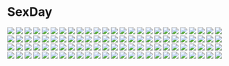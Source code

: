 # SexDay
![](https://konachan.com/jpeg/597aec5f74aff0214287ca033eacf833/Konachan.com%20-%20153886%20blush%20bra%20brown_hair%20long_hair%20navel%20open_shirt%20skirt%20tagme%20underwear.jpg)
![](https://konachan.com/image/2070a51bd4c8748a409dfb700ef985a3/Konachan.com%20-%20141351%20blue%20blue_eyes%20blue_hair%20food%20hoodie%20long_hair%20master-kouhei.jpg)
![](https://konachan.com/image/868e36fb5ab1ad7c5e697ebbd661d84f/Konachan.com%20-%2065942%20bed%20close%20hatsune_miku%20kaito%20male%20vocaloid.jpg)
![](https://konachan.com/image/26697d862a411045add630f50cc10272/Konachan.com%20-%2063029%20merufa%20queen%27s_blade.jpg)
![](https://konachan.com/image/2e9a00c21d60c51920420aef3d09abd4/Konachan.com%20-%20100848%20blush%20eyepatch%20gothic%20green_eyes%20guitar%20instrument%20tagme.jpg)
![](https://konachan.com/jpeg/80e6eae52577e9a4dc865ecb842d44d7/Konachan.com%20-%2045184%20amber_quartz%20chibi%20himeji_sarina%20school_uniform.jpg)
![](https://konachan.com/jpeg/bebc9e507f5ad209c70cbcabb0598c53/Konachan.com%20-%20252763%20anthropomorphism%20azur_lane%20breasts%20garter_belt%20gloves%20kasagarasu%20long_hair%20no_bra%20orange_eyes%20prinz_eugen_%28azur_lane%29%20uniform%20white_hair.jpg)
![](https://konachan.com/image/5f83617a5586e74c02db803314013936/Konachan.com%20-%20201113%201000marie%20blue_hair%20flowers%20headdress%20horns%20long_hair%20original%20tattoo%20topless.jpg)
![](https://konachan.com/jpeg/b0c4026375304de4da317adbe9872b6f/Konachan.com%20-%20182523%20animal_ears%20brown_hair%20collar%20foxgirl%20kneehighs%20o-ishi%20original%20short_hair%20socks%20tail%20yellow_eyes.jpg)
![](https://konachan.com/image/2a1381d3fbfc46fd7d40f58de9c1a888/Konachan.com%20-%2034803%20nhk_ni_youkoso%20satou_tatsuhiro.jpg)
![](https://konachan.com/jpeg/8c61ea6d0d1ea15232943e7be02a44a5/Konachan.com%20-%20217214%20blonde_hair%20blue_eyes%20cropped%20dress%20el%20hatsune_miku%20long_hair%20ribbons%20twintails%20vocaloid.jpg)
![](https://konachan.com/jpeg/eb2bef94debc3f84123439529621fbba/Konachan.com%20-%2084468%20anna%20barefoot%20blue_hair%20crossover%20dress%20eiwa%20group%20kikokugai%20kong_ruili%20loli%20long_hair%20nitroplus%20red_eyes%20ribbons%20twintails%20type-moon%20white_hair%20wings.jpg)
![](https://konachan.com/image/71035dcc743458e7ecea9766e5fcf920/Konachan.com%20-%2048663%20h2o_footprints_in_the_sand%20kagura_hinata%20kohinata_hayami%20kumon_maki%20otoha%20tabata_yui%20yakumo_hamaji%20%E2%88%9Aafter_and_another.jpg)
![](https://konachan.com/jpeg/323167c0f71e9002ed93e54b1c54e066/Konachan.com%20-%20282444%20animal_ears%20breast_hold%20breasts%20bunny_ears%20bunnygirl%20choker%20cleavage%20clouds%20long_hair%20original%20purple_eyes%20red_hair%20ryougo%20sky%20usami_tsuitachi.jpg)
![](https://konachan.com/jpeg/902a91a2e713d7135990800c8d01ad0f/Konachan.com%20-%2095569%20blue_eyes%20long_hair%20nishimata_aoi%20red_hair%20school_uniform%20sekai_seifuku_kanojo%20thighhighs%20yamino_yumeko.jpg)
![](https://konachan.com/image/714bf7e8a9e2bece031561f3e3e00a41/Konachan.com%20-%20132713%20idolmaster%20miura_azusa.jpg)
![](https://konachan.com/jpeg/1df6f5b69946c851bed16057065a1657/Konachan.com%20-%20214827%20breasts%20censored%20cum%20green_eyes%20green_hair%20hoodie%20kamezaemon%20long_hair%20naked_shirt%20nipples%20open_shirt%20original%20penis%20sex%20spread_legs%20thighhighs%20wet.jpg)
![](https://konachan.com/jpeg/31d74c93dc4434e47e351a50725aa53f/Konachan.com%20-%20201231%20book%20brown_hair%20dress%20green_eyes%20headdress%20hiroe_rei%20paper%20scan.jpg)
![](https://konachan.com/jpeg/871d543c0bf83af6fe0003a49dff8fc9/Konachan.com%20-%20178060%20original%20ruru_%28tsuitta%29%20school_uniform%20snow.jpg)
![](https://konachan.com/jpeg/396295e7544f2f91cd0932b1b950dbcf/Konachan.com%20-%20183991%20amamiya_hibiya%20kagerou_project%20kano_shuuya%20kido_tsubomi%20kisaragi_momo%20kisaragi_shintaro%20kozakura_mary%20noa_%28nyowaa417%29%20seto_kousuke.jpg)
![](https://konachan.com/jpeg/13c1d77de3c1e669964eac5a49ed1a52/Konachan.com%20-%20231679%20animal_ears%20blonde_hair%20breasts%20fang%20foxgirl%20hat%20kazami_karasu%20multiple_tails%20short_hair%20tail%20touhou%20yakumo_ran%20yellow_eyes.jpg)
![](https://konachan.com/jpeg/e8af8580ead3629071e95a2a8f4444bc/Konachan.com%20-%20293402%20blonde_hair%20blush%20close%20dark_skin%20game_cg%20hamashima_shigeo%20long_hair%20orc_soft%20purple_eyes%20shiina_chieri.jpg)
![](https://konachan.com/jpeg/4e645ab94f59e21f878b03b4f40c83e2/Konachan.com%20-%20120684%20game_cg%20long_hair%20mutou_kurihito%20pantyhose%20petals%20school_uniform%20shunki_gentei_poco_a_poco%20tree%20yuki_natsume.jpg)
![](https://konachan.com/jpeg/14bb7ef02e642d14b2f0c670928ad397/Konachan.com%20-%2051404%20akiyama_mio%20hirasawa_yui%20k-on%21%20kotobuki_tsumugi%20nude%20pussy%20ringo78%20tainaka_ritsu%20third-party_edit%20water.jpg)
![](https://konachan.com/jpeg/a77444cb2f83a532277b961b5212b8ae/Konachan.com%20-%20294493%20blush%20breasts%20brown_eyes%20brown_hair%20cleavage%20ensemble_%28company%29%20game_cg%20konoe_rikka%20ojou-sama_wa_sunao_ni_narenai%20tagme_%28artist%29%20towel.jpg)
![](https://konachan.com/image/5483cddc73fdb14b2f9ea1c91316a122/Konachan.com%20-%20290400%20aliasing%20autumn%20bell%20blonde_hair%20green_eyes%20green_hair%20headdress%20kimono%20leaves%20long_hair%20male%20mask%20ponytail%20short_hair%20twintails%20vocaloid%20water.jpg)
![](https://konachan.com/image/2324a9dd1e9e5ae2463496dbcf09aed2/Konachan.com%20-%20238213%20all_male%20blonde_hair%20bubbles%20izumi_kouhei%20male%20pepper_fever%20short_hair%20world_trigger%20yellow_eyes.jpg)
![](https://konachan.com/image/64d377318158996070af48d6cad8ab32/Konachan.com%20-%20261353%20black_hair%20blue_hair%20breasts%20brown_hair%20cleavage%20dress%20flowers%20green_eyes%20long_hair%20ponytail%20purple_eyes%20ribbons%20thighhighs%20vococo%20white%20yellow_eyes.jpg)
![](https://konachan.com/image/31196d02807e65a460a08c3014de92d9/Konachan.com%20-%20215955%20cropped%20frisk_%28undertale%29%20ilya_kuvshinov%20undertale.jpg)
![](https://konachan.com/image/d3dbca2d2be91bfc656680aa3a82a38a/Konachan.com%20-%20295163%20aliasing%20bel_%28pokemon%29%20bikini%20glasses%20mei_%28pokemon%29%20pokemon%20signed%20swimsuit%20takecha%20touko_%28pokemon%29%20water%20wet.jpg)
![](https://konachan.com/image/1687d3820e11bd01c875de5f4215785d/Konachan.com%20-%2051698%20akiyama_mio%20drums%20guitar%20hirasawa_yui%20instrument%20k-on%21%20kotobuki_tsumugi%20mashayuki%20nakano_azusa%20ruins%20sky%20sunset%20tainaka_ritsu%20water.jpg)
![](https://konachan.com/jpeg/43ffc2f30a97e9e46a62d82a940743a4/Konachan.com%20-%20286292%20abigail_williams_%28fate_grand_order%29%20blonde_hair%20bloomers%20blue_eyes%20bow%20butterfly%20dress%20fate_grand_order%20fate_%28series%29%20hat%20kachayori%20long_hair%20stairs.jpg)
![](https://konachan.com/image/74ee9296fa793083b2c6e8aad233f8d4/Konachan.com%20-%2044363%20glasses%20night_wizard%20over_drive%20school_uniform%20sword%20weapon.jpg)
![](https://konachan.com/image/fee677e6277c48d3fdb42a0ecc7b5f0d/Konachan.com%20-%20231288%202girls%20astebreed%20jpeg_artifacts%20water%20wet.jpg)
![](https://konachan.com/image/25117790417983c33a01ebfa12c7742a/Konachan.com%20-%20200891%20apple228%20blue_eyes%20blush%20brown_hair%20cherry_blossoms%20flowers%20long_hair%20original%20petals%20pink_eyes%20ponytail%20ribbons%20school_uniform%20shoujo_ai%20twintails.jpg)
![](https://konachan.com/image/c5f9edd7e76e3cf841287f5272c850d2/Konachan.com%20-%20182477%20aqua_eyes%20breast_hold%20breasts%20dress%20erect_nipples%20long_hair%20meiyaku_no_guardian_knights%20staff%20yam2344.jpg)
![](https://konachan.com/image/63086f9fdf994e6126730b29648e121a/Konachan.com%20-%2023627%20air%20beach%20kamio_misuzu%20key%20kunisaki_yukito%20ribbons%20signed%20visualart.jpg)
![](https://konachan.com/jpeg/41b0cfcde9d48474dfd951378b5d7396/Konachan.com%20-%20294794%20aqua_eyes%20aqua_hair%20ass%20ayamy%20blush%20breasts%20dress%20flowers%20headband%20maid%20navel%20nipples%20panties%20panty_pull%20rose%20short_hair%20skirt_lift%20underwear%20waifu2x.jpg)
![](https://konachan.com/jpeg/432b76a5fb4dda4f6b4dbed8a685e8a4/Konachan.com%20-%20303806%20blew_andwhite%20brown_hair%20gradient%20long_hair%20nipples%20nude%20original%20pink%20signed%20yellow_eyes.jpg)
![](https://konachan.com/jpeg/a0bee6e0ef0348f334a7c78c34cb0129/Konachan.com%20-%2080511%202girls%20blue_eyes%20blush%20carina_verritti%20loli%20minette%20no_bra%20open_shirt%20see_through%20shukufuku_no_campanella%20stockings%20thighhighs.jpg)
![](https://konachan.com/image/6e154041af2aaea913520d478243379a/Konachan.com%20-%20273610%20blonde_hair%20cameltoe%20erect_nipples%20green_eyes%20imazon%20long_hair%20navel%20original%20tan_lines%20twintails%20water%20wet.jpg)
![](https://konachan.com/image/230989ab42fc2bd57eeae0c2f1df61b7/Konachan.com%20-%2058814%20bikini%20card_captor_sakura%20kinomoto_sakura%20swimsuit.jpg)
![](https://konachan.com/jpeg/25ee96d51857afbcfffc08eb056c55b1/Konachan.com%20-%20176176%20alyssa718%20animal%20blonde_hair%20blue_eyes%20horse%20original%20wings.jpg)
![](https://konachan.com/image/2d1739a99b4b7f93c84c7aa741112638/Konachan.com%20-%2083870%20baka_to_test_to_shoukanjuu%20bra%20godees%20kirishima_shouko%20monochrome%20underwear.jpg)
![](https://konachan.com/image/58fe9b5f6ecbc9aafc4d6af07e94479a/Konachan.com%20-%2076005%20fang%20remilia_scarlet%20touhou%20vampire%20wings.jpg)
![](https://konachan.com/image/7caa6ce513d055a49437e74483789b66/Konachan.com%20-%20239143%20aliasing%20black_hair%20bow_%28weapon%29%20clouds%20gloves%20gray_hair%20kaga_%28kancolle%29%20long_hair%20ninimo_nimo%20pink_hair%20short_hair%20skirt%20sky%20thighhighs%20water%20weapon.jpg)
![](https://konachan.com/jpeg/3192ca1bccc044d3e4568ae466441f01/Konachan.com%20-%20283345%20ass%20bikini%20blue_eyes%20dark_skin%20flat_chest%20gray_hair%20hat%20long_hair%20ro-500_%28kancolle%29%20scan%20shoujo_ai%20swimsuit%20tan_lines%20u-511_%28kancolle%29.jpg)
![](https://konachan.com/jpeg/31c4c0e7a3cefdfc9a922487ce3b8b52/Konachan.com%20-%20277162%20aqua_eyes%20bike_shorts%20bra%20braids%20cameltoe%20garter%20gloves%20gray_hair%20long_hair%20navel%20open_shirt%20ribbons%20shorts%20signed%20thighhighs%20twintails%20underwear.jpg)
![](https://konachan.com/image/d441bfc8caea3cede562e4f72801cb97/Konachan.com%20-%2066987%20hatsune_miku%20headphones%20nagimiso%20twintails%20vocaloid.jpg)
![](https://konachan.com/image/8917d0b9e7dc0cd4c2cdaf1814aab60d/Konachan.com%20-%20275831%20animal%20breasts%20christmas%20dark_skin%20earmuffs%20fate_grand_order%20fate_%28series%29%20gray_hair%20kito_%28kito2%29%20long_hair%20rainbow%20red_eyes%20sheep%20signed%20tattoo.jpg)
![](https://konachan.com/jpeg/3214cc96fc113d18501e2d064428c2da/Konachan.com%20-%20144430%20building%20glasses%20group%20hounori%20long_hair%20monochrome%20original%20rain%20school_uniform%20short_hair%20umbrella%20water.jpg)
![](https://konachan.com/image/283de327bd5d0ba8bf1ab44568430ad4/Konachan.com%20-%20131425%20close%20final_fantasy%20final_fantasy_xiii%20lightning_farron%20long_hair%20petals%20pink_hair%20realistic.jpg)
![](https://konachan.com/image/3c99f8e06e9e4992d5a952cb6a24869a/Konachan.com%20-%20225022%20aqua_eyes%20kobuichi%20long_hair%20pantyhose%20ponytail%20ribbons%20school_uniform%20senren_banka%20skirt_lift%20tomotake_yoshino%20watermark%20white_hair%20yuzusoft.jpg)
![](https://konachan.com/image/4cd90c2916482f3f14c1abce01ffaf64/Konachan.com%20-%20198761%20anthropomorphism%20butterfly%20flowers%20long_hair%20luman%20orange_hair%20original.jpg)
![](https://konachan.com/image/49273b6a8b88f8a9f21979afebec7e0b/Konachan.com%20-%20166292%20blonde_hair%20bow%20building%20clouds%20flowers%20nauimusuka%20original%20scenic%20short_hair%20stairs%20tree%20water%20windmill.jpg)
![](https://konachan.com/image/e6e125254a43b6330dea5147516f45ff/Konachan.com%20-%2040937%20mai-hime%20minagi_mikoto%20sugiura_midori.jpg)
![](https://konachan.com/image/e2074ac8c18f7f6884f85cf0dcbdd740/Konachan.com%20-%20282831%20building%20catzz%20city%20headphones%20night%20original%20rain%20scenic%20water.jpg)
![](https://konachan.com/image/3b22080711669274a033da42f603308b/Konachan.com%20-%2070542%20black_hair%20blush%20bow%20brown_hair%20building%20city%20clouds%20food%20headdress%20ice_cream%20kneehighs%20long_hair%20pink_eyes%20skirt%20socks%20stairs%20twintails%20windmill.jpg)
![](https://konachan.com/image/2b1d0182c54cc71efe271d7d931a43b7/Konachan.com%20-%20218212%20aconitea%20black_hair%20blonde_hair%20blue_eyes%20blush%20glasses%20green_eyes%20group%20kneehighs%20long_hair%20male%20orange_hair%20ponytail%20short_hair%20skirt%20tie%20twintails.jpg)
![](https://konachan.com/image/a5266d1470ea8299d8dcf162be286c6b/Konachan.com%20-%2023396%20air%20kamio_misuzu.jpg)
![](https://konachan.com/jpeg/638f5a4d86d5b89ffc6c3f3837886957/Konachan.com%20-%20268330%20blush%20breasts%20brown_hair%20censored%20frill%20game_cg%20garter_belt%20gloves%20green_eyes%20headdress%20long_hair%20nipples%20pussy%20stockings%20takao_sana%20thighhighs.jpg)
![](https://konachan.com/image/e98f8e178eefd64e67b2a425ed4a765b/Konachan.com%20-%2082906%20adachi_shingo%20inami_mahiru%20scan%20taneshima_popura%20todoroki_yachiyo%20waitress%20working%21%21%20yamada_aoi.jpg)
![](https://konachan.com/jpeg/15b873652d645f9fd364d39c1b113871/Konachan.com%20-%20178686%20blue_hair%20breast_grab%20breasts%20game_cg%20jiyu2%20mazo_x_love%20nipples%20shirotsugu_yuuto%20topless.jpg)
![](https://konachan.com/image/2cb81f13d180c1025a420e04bb0e7994/Konachan.com%20-%20292004%20anthropomorphism%20ass%20girls_frontline%20headband%20juz%20long_hair%20mask%20nopan%20red_eyes%20tokarev_%28girls_frontline%29%20white_hair.jpg)
![](https://konachan.com/jpeg/99fa115909e6fd7b44c018c661c4a52f/Konachan.com%20-%20175300%20alcot%20breast_grab%20breasts%20censored%20cum%20game_cg%20ingot%20kuwashima_rein%20long_hair%20navel%20nipples%20penis%20pussy%20sex%20white_hair%20yellow_eyes%20yukata.jpg)
![](https://konachan.com/image/2abf3e87df6d3e7312cf2b8f9fcb35a4/Konachan.com%20-%20270135%20fhang%20original%20polychromatic.jpg)
![](https://konachan.com/image/b8277907bfd5b6f9e79a5f3f1b5f9682/Konachan.com%20-%20183356%20cherry_blossoms%20flowers%20glasses%20killingrock%20long_hair%20navel%20purple_eyes%20purple_hair%20school_uniform%20skirt%20sword%20thighhighs%20twintails%20weapon.jpg)
![](https://konachan.com/image/d026fc9b6a1dc090c3575d1ccf28462d/Konachan.com%20-%20129208%20hatsune_miku%20miku_append%20shikaji_kashikai%20vocaloid.jpg)
![](https://konachan.com/image/5f97b2f0ef05217052a9405fedf729c3/Konachan.com%20-%20116717%20blonde_hair%20blue_eyes%20cigarette%20dress%20hat%20motorcycle%20original%20risa_hibiki%20short_hair%20sky%20smoking.jpg)
![](https://konachan.com/image/611bc4d4ae845e8bd5e6d378946782d7/Konachan.com%20-%2020205%20blonde_hair%20blood%20hellsing%20red_eyes%20seras_victoria.jpg)
![](https://konachan.com/jpeg/39820bba5664f996d19ba8a4d035fbc1/Konachan.com%20-%20220539%20group%20kotegawa_yui%20lala_satalin_deviluke%20male%20momioka_risa%20sairenji_haruna%20scan%20to_love_ru%20to_love_ru_darkness%20yabuki_kentarou%20yuuki_rito.jpg)
![](https://konachan.com/jpeg/f431adae8f6f1f40095798310b24271e/Konachan.com%20-%20157103%20k_%28anime%29%20suou_mikoto_%28k%29.jpg)
![](https://konachan.com/image/eb9612fe5de862135eef379f3dadb5e7/Konachan.com%20-%20299170%2096neko%20all_male%20amatsuki_%28nico_nico_singer%29%20hassan_%28sink916%29%20male%20nico_nico_singer%20trap.jpg)
![](https://konachan.com/image/f9760ccf0e3bcb21ca8d6df03368226c/Konachan.com%20-%20248080%20brown_eyes%20brown_hair%20fan%20kneehighs%20long_hair%20morifumi%20original%20school_uniform%20see_through%20towel%20wet.jpg)
![](https://konachan.com/image/9582f6d26af62ff6c4d72e9173fd2db3/Konachan.com%20-%20111591%20animal_ears%20blush%20dress%20hat%20himorogi%20japanese_clothes%20red_eyes%20short_hair%20sword%20tail%20touhou%20tree%20weapon%20white_hair%20wolfgirl%20yasuyuki.jpg)
![](https://konachan.com/image/afdcc826452eaa8ecb9e2ad392224330/Konachan.com%20-%20183110%20blonde_hair%20green_eyes%20ishitobi_kanna%20navel%20no_bra%20nobu_%28nobu4133%29%20nopan%20open_shirt%20saki%20skirt.jpg)
![](https://konachan.com/jpeg/b017be242a1b7f152c67e3e084c80e61/Konachan.com%20-%20198377%202girls%20airship%20animal%20armor%20bird%20blonde_hair%20clouds%20food%20granblue_fantasy%20gray_hair%20long_hair%20original%20purple_eyes%20scenic%20short_hair%20turu.jpg)
![](https://konachan.com/image/d23f038d1a23d3a03e61237cd6dbb136/Konachan.com%20-%2048743%20akiyama_mio%20k-on%21.jpg)
![](https://konachan.com/image/2dd1413345c4af747ec9d23d94570f4a/Konachan.com%20-%2052158%20aqua_hair%20hatsune_miku%20kamiya_maneki%20necklace%20thighhighs%20twintails%20vocaloid.jpg)
![](https://konachan.com/image/9bc87e2b2666e240b3edb67ba2f1962a/Konachan.com%20-%20125623%20aliasing%20blue_eyes%20blush%20dress%20gray_hair%20instrument%20konpaku_youmu%20myon%20petenshi_%28dr._vermilion%29%20ribbons%20short_hair%20touhou.jpg)
![](https://konachan.com/image/2241a3027a4a4c1bae3577f2951e09a2/Konachan.com%20-%2014223%20ragnarok_online.jpg)
![](https://konachan.com/image/74ede8a80b46a141e732ca08ef0923a3/Konachan.com%20-%20280279%20bing_gang%20boots%20doll%20dress%20fu_hua%20garter%20garter_belt%20gloves%20group%20higokumaru%20navel%20pantyhose%20raiden_mei%20shorts%20signed%20stockings%20thighhighs%20wristwear.jpg)
![](https://konachan.com/image/bd293dc2e715c0c426b4b683b5962d72/Konachan.com%20-%20101601%20aqua_hair%20blue_eyes%20bow%20butterfly%20hatsune_miku%20kurasawa_moko%20long_hair%20school_uniform%20skirt%20twintails%20vocaloid%20wings.jpg)
![](https://konachan.com/image/c14f99e1dc521da96a1a124b23f0ba98/Konachan.com%20-%20286234%20aliasing%20black_hair%20boots%20building%20clouds%20group%20kneehighs%20long_hair%20male%20ponytail%20red_hair%20riichu%20rooftop%20shirt%20skirt%20sky%20socks%20sunset%20thighhighs%20tie.jpg)
![](https://konachan.com/jpeg/12adb842e074c59698cb8222d8e9174c/Konachan.com%20-%20272407%20bed%20bikini_top%20blush%20erect_nipples%20game_cg%20mirror_%28game%29%20orange_eyes%20orc_unita%20pussy%20pussy_juice%20red_hair%20tail%20tattoo%20uncensored%20underwear%20wink.jpg)
![](https://konachan.com/image/3413546279c13da82de28efb68c7841f/Konachan.com%20-%20303868%20aliasing%20anus%20ass%20bikini%20blush%20breasts%20brown_hair%20censored%20long_hair%20navel%20nipples%20nude%20ponytail%20purple_eyes%20pussy%20signed%20swimsuit%20uncensored%20wink.jpg)
![](https://konachan.com/jpeg/65f6f9f522f66590af6cdb57bb5af809/Konachan.com%20-%20172602%20blush%20bra%20breasts%20cleavage%20doll%20gangsta_republica%20gray_hair%20long_hair%20miyasu_risa%20purple_eyes%20rindou_misogi%20skirt%20thighhighs%20underwear%20wink.jpg)
![](https://konachan.com/jpeg/70d009e01aa6e0f8749163ea97383ea6/Konachan.com%20-%20298475%202girls%20anthropomorphism%20blonde_hair%20blue_eyes%20breasts%20brown_hair%20fang%20gloves%20kantai_collection%20long_hair%20red_eyes%20shigure_%28kancolle%29%20shoujo_ai%20signed.jpg)
![](https://konachan.com/image/89ba2bb4c4ace8a477e5ee9d3f4635d5/Konachan.com%20-%209972%20hasumi_elan%20swimsuit.jpg)
![](https://konachan.com/image/8219989e67b1b63f40681ce3586d3724/Konachan.com%20-%20215799%20blush%20dress%20long_hair%20meido_yomi%20nopan%20purple_eyes%20purple_hair%20pussy%20sex%20signed%20tentacles%20thighhighs%20twintails%20uncensored%20vocaloid%20voiceroid%20wet.jpg)
![](https://konachan.com/jpeg/752ccbb0e699105e675926fc00b68070/Konachan.com%20-%20298160%20blonde_hair%20braids%20butterfly%20cropped%20hat%20long_hair%20original%20sagiri_%28ulpha220%29%20torii%20witch%20witch_hat.jpg)
![](https://konachan.com/jpeg/1b57f2d932dfbf13b8cb59ae3dcb6397/Konachan.com%20-%20151735%20game_cg%20leki_vestoria_floria%20ryuuyoku_no_melodia%20tenmaso%20whirlpool.jpg)
![](https://konachan.com/image/6558a92d645de7e1d66500e67c307912/Konachan.com%20-%2087161%20animal%20autumn%20bird%20black_hair%20headband%20hinomoto_oniko%20horns%20japanese_clothes%20kimono%20leaves%20long_hair%20mask%20red_eyes%20weapon.jpg)
![](https://konachan.com/jpeg/00e16b253f16c659d896396b03913326/Konachan.com%20-%20242551%20blush%20brown_hair%20original%20reflection%20servachok%20short_hair%20sky%20stars.jpg)
![](https://konachan.com/jpeg/dbdad41bc566376586680d2de6658f2e/Konachan.com%20-%20252795%20beatless%20blue_eyes%20blue_hair%20bodysuit%20breasts%20lacia%20long_hair%20sugi_214%20white.jpg)
![](https://konachan.com/image/9859e11d2a680b09e15918c87528d43e/Konachan.com%20-%20115380%20baby_princess%20brown_eyes%20brown_hair%20gym_uniform%20kusaka_souji%20tagme_%28character%29.jpg)
![](https://konachan.com/image/a7ae0be3605db1b4e4d8e5e98c064757/Konachan.com%20-%20113059%20blonde_hair%20cicin%20flandre_scarlet%20red_eyes%20touhou%20vampire.jpg)
![](https://konachan.com/image/24954b92fca065b081d0d50379f948c0/Konachan.com%20-%2057273%20mibu_natsuki%20takano_miyuki%20tetsudou_musume%20tomytec.jpg)
![](https://konachan.com/image/f00f2193fcac05f0973232aaa9319906/Konachan.com%20-%2068684%20cake%20dress%20flowers%20food%20hatsune_miku%20long_hair%20polychromatic%20ribbons%20rose%20thighhighs%20twintails%20vector%20vocaloid%20world_is_mine_%28vocaloid%29.jpg)
![](https://konachan.com/image/c0b439833d0f3e7f95197bcf7c3534d0/Konachan.com%20-%2085371%20blue_hair%20flowers%20headband%20katana%20konpaku_youmu%20pico%20ribbons%20short_hair%20sword%20touhou%20weapon%20wink.jpg)
